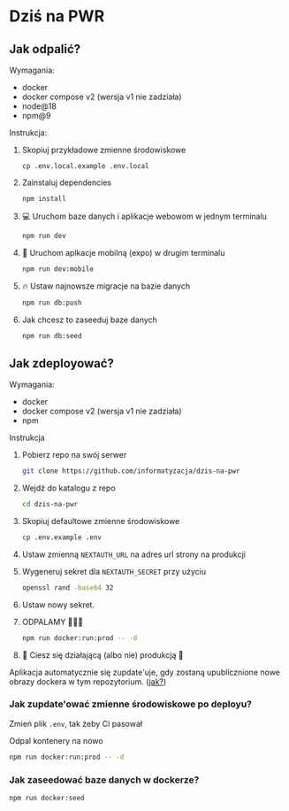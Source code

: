 # Dziś na PWR

## Jak odpalić?

Wymagania:
- docker
- docker compose v2 (wersja v1 nie zadziała)
- node@18
- npm@9

Instrukcja:
1. Skopiuj przykładowe zmienne środowiskowe

   ```
   cp .env.local.example .env.local
   ```
2. Zainstaluj dependencies
   ```bash
   npm install
   ```
3. 💻 Uruchom baze danych i aplikacje webowom w jednym terminalu
   ```bash
   npm run dev
   ```
4. 📱 Uruchom aplkacje mobilną (expo) w drugim terminalu
   ```bash
   npm run dev:mobile
   ```
5. 🔥 Ustaw najnowsze migracje na bazie danych
   ```bash
   npm run db:push
   ```
6. Jak chcesz to zaseeduj baze danych
   ```bash
   npm run db:seed
   ```

## Jak zdeployować?

Wymagania:

- docker
- docker compose v2 (wersja v1 nie zadziała)
- npm

Instrukcja

1. Pobierz repo na swój serwer

   ```bash
   git clone https://github.com/informatyzacja/dzis-na-pwr
   ```
2. Wejdź do katalogu z repo
   ```bash
   cd dzis-na-pwr
   ```
4. Skopiuj defaultowe zmienne środowiskowe
   ```bash
   cp .env.example .env
   ```
5. Ustaw zmienną `NEXTAUTH_URL` na adres url strony na produkcji
6. Wygeneruj sekret dla `NEXTAUTH_SECRET` przy użyciu
   ```bash
   openssl rand -base64 32
   ```
7. Ustaw nowy sekret.
8. ODPALAMY 🚀🚀🚀
   ```bash
   npm run docker:run:prod -- -d
   ```
9. 🎉 Ciesz się działającą (albo nie) produkcją 🎉

Aplikacja automatycznie się zupdate'uje, gdy zostaną upublicznione nowe obrazy dockera w tym repozytorium. ([jak?](https://containrrr.dev/watchtower/))

### Jak zupdate'ować zmienne środowiskowe po deployu?
Zmień plik `.env`, tak żeby Ci pasował

Odpal kontenery na nowo
```bash
npm run docker:run:prod -- -d
```

### Jak zaseedować baze danych w dockerze?

```bash
npm run docker:seed
```
